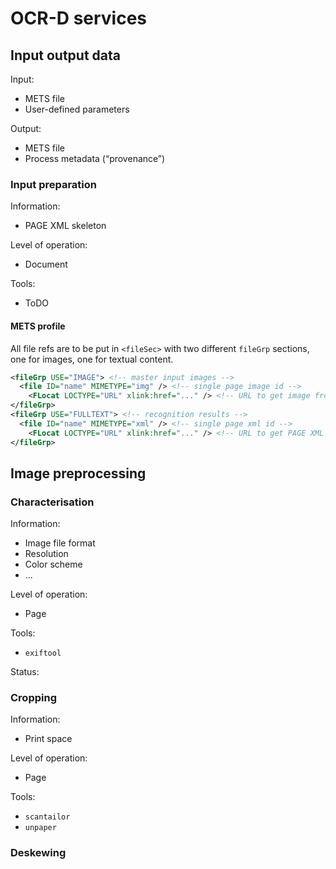 # OCR-D services

## Input output data

Input:
  - METS file
  - User-defined parameters
  
Output:
  - METS file
  - Process metadata (“provenance”)
  
### Input preparation

Information:
  - PAGE XML skeleton

Level of operation:
  - Document

Tools:
  - ToDO

#### METS profile

All file refs are to be put in `<fileSec>` with two different `fileGrp` sections, one for images, one for textual content.
```xml
<fileGrp USE="IMAGE"> <!-- master input images -->
  <file ID="name" MIMETYPE="img" /> <!-- single page image id -->
    <FLocat LOCTYPE="URL" xlink:href="..." /> <!-- URL to get image from -->
</fileGrp>
<fileGrp USE="FULLTEXT"> <!-- recognition results -->
  <file ID="name" MIMETYPE="xml" /> <!-- single page xml id -->
    <FLocat LOCTYPE="URL" xlink:href="..." /> <!-- URL to get PAGE XML from -->
</fileGrp>
```

## Image preprocessing

### Characterisation

Information:
  - Image file format
  - Resolution
  - Color scheme
  - ...

Level of operation:
  - Page

Tools:
  - `exiftool`

Status:
 
### Cropping

Information:
  - Print space

Level of operation:
  - Page

Tools:
  - `scantailor`
  - `unpaper`

### Deskewing
